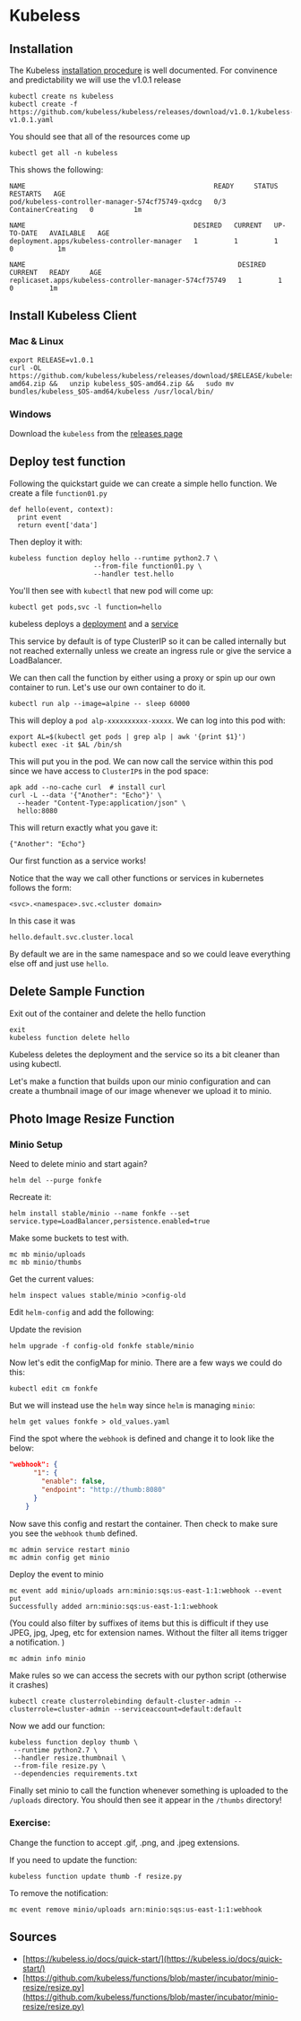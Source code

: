 # Kubeless


## Installation 

The Kubeless [installation procedure]( ) is well documented.  For convinence and predictability we will use the v1.0.1 release

```
kubectl create ns kubeless
kubectl create -f https://github.com/kubeless/kubeless/releases/download/v1.0.1/kubeless-v1.0.1.yaml
```

You should see that all of the resources come up

```
kubectl get all -n kubeless
```

This shows the following: 

```
NAME                                               READY     STATUS              RESTARTS   AGE
pod/kubeless-controller-manager-574cf75749-qxdcg   0/3       ContainerCreating   0          1m

NAME                                          DESIRED   CURRENT   UP-TO-DATE   AVAILABLE   AGE
deployment.apps/kubeless-controller-manager   1         1         1            0           1m

NAME                                                     DESIRED   CURRENT   READY     AGE
replicaset.apps/kubeless-controller-manager-574cf75749   1         1         0         1m
```

## Install Kubeless Client

### Mac & Linux

```
export RELEASE=v1.0.1
curl -OL https://github.com/kubeless/kubeless/releases/download/$RELEASE/kubeless_$OS-amd64.zip &&   unzip kubeless_$OS-amd64.zip &&   sudo mv bundles/kubeless_$OS-amd64/kubeless /usr/local/bin/
```

### Windows

Download the `kubeless` from the [releases page](https://github.com/kubeless/kubeless/releases/tag/v1.0.1)


## Deploy test function

Following the quickstart guide we can create a simple hello function.  We create a file `function01.py`

```
def hello(event, context):
  print event
  return event['data']

```

Then deploy it with: 

```
kubeless function deploy hello --runtime python2.7 \
                     --from-file function01.py \
                     --handler test.hello
```
You'll then see with `kubectl` that new pod will come up: 

```
kubectl get pods,svc -l function=hello
```

kubeless deploys a [deployment](https://kubernetes.io/docs/concepts/workloads/controllers/deployment/) and a [service](https://kubernetes.io/docs/concepts/services-networking/service/)

This service by default is of type ClusterIP so it can be called internally but not reached externally unless we create an ingress rule or give the service a LoadBalancer. 

We can then call the function by either using a proxy or spin up our own container to run.  Let's use our own container to do it. 

```
kubectl run alp --image=alpine -- sleep 60000
```
This will deploy a `pod alp-xxxxxxxxxx-xxxxx`.  We can log into this pod with: 

```
export AL=$(kubectl get pods | grep alp | awk '{print $1}')
kubectl exec -it $AL /bin/sh
```

This will put you in the pod.  We can now call the service within this pod since we have access to `ClusterIP`s in the pod space: 

```
apk add --no-cache curl  # install curl
curl -L --data '{"Another": "Echo"}' \
  --header "Content-Type:application/json" \
  hello:8080 
```

This will return exactly what you gave it: 

```
{"Another": "Echo"}
```

Our first function as a service works!

Notice that the way we call other functions or services in kubernetes follows the form: 

```
<svc>.<namespace>.svc.<cluster domain>
```

In this case it was 

```
hello.default.svc.cluster.local
```
By default we are in the same namespace and so we could leave everything else off and just use `hello`. 

## Delete Sample Function

Exit out of the container and delete the hello function

```
exit
kubeless function delete hello
```
Kubeless deletes the deployment and the service so its a bit cleaner than using kubectl. 

Let's make a function that builds upon our minio configuration and can create a thumbnail image of our image whenever we upload it to minio. 

## Photo Image Resize Function

### Minio Setup

Need to delete minio and start again? 

```
helm del --purge fonkfe
```
Recreate it: 
```
helm install stable/minio --name fonkfe --set service.type=LoadBalancer,persistence.enabled=true
```

Make some buckets to test with. 

```
mc mb minio/uploads
mc mb minio/thumbs
```

Get the current values:

```
helm inspect values stable/minio >config-old
```
Edit `helm-config` and add the following: 




Update the revision

```
helm upgrade -f config-old fonkfe stable/minio
```


Now let's edit the configMap for minio.  There are a few ways we could do this: 

```
kubectl edit cm fonkfe
```

But we will instead use the `helm` way since `helm` is managing `minio`: 

```
helm get values fonkfe > old_values.yaml
```


Find the spot where the `webhook` is defined and change it to look like the below:

```json
"webhook": {
      "1": {
        "enable": false,
        "endpoint": "http://thumb:8080"
      }
    }
```
 
Now save this config and restart the container.  Then check to make sure you see the `webhook` `thumb` defined.

```
mc admin service restart minio
mc admin config get minio
```
Deploy the event to minio

```
mc event add minio/uploads arn:minio:sqs:us-east-1:1:webhook --event put 
Successfully added arn:minio:sqs:us-east-1:1:webhook
```
(You could also filter by suffixes of items but this is difficult if they use JPEG, jpg, Jpeg, etc for extension names.  Without the filter all items trigger a notification. )

```
mc admin info minio
```

Make rules so we can access the secrets with our python script (otherwise it crashes)

```
kubectl create clusterrolebinding default-cluster-admin --clusterrole=cluster-admin --serviceaccount=default:default
```


Now we add our function:

```
kubeless function deploy thumb \
 --runtime python2.7 \
 --handler resize.thumbnail \
 --from-file resize.py \
 --dependencies requirements.txt
```

Finally set minio to call the function whenever something is uploaded to the `/uploads` directory. You should then see it appear in the `/thumbs` directory!


### Exercise:

Change the function to accept .gif, .png, and .jpeg extensions. 

If you need to update the function:

```
kubeless function update thumb -f resize.py
```


To remove the notification: 

```
mc event remove minio/uploads arn:minio:sqs:us-east-1:1:webhook
```


## Sources

* [https://kubeless.io/docs/quick-start/](https://kubeless.io/docs/quick-start/)
* [https://github.com/kubeless/functions/blob/master/incubator/minio-resize/resize.py](https://github.com/kubeless/functions/blob/master/incubator/minio-resize/resize.py)

